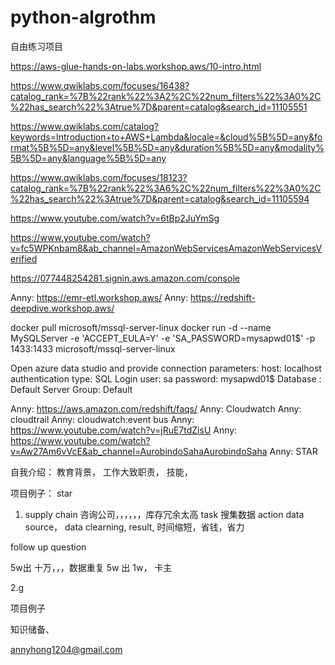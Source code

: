 # python-algrothm

自由练习项目

https://aws-glue-hands-on-labs.workshop.aws/10-intro.html

https://www.qwiklabs.com/focuses/16438?catalog_rank=%7B%22rank%22%3A2%2C%22num_filters%22%3A0%2C%22has_search%22%3Atrue%7D&parent=catalog&search_id=11105551

https://www.qwiklabs.com/catalog?keywords=Introduction+to+AWS+Lambda&locale=&cloud%5B%5D=any&format%5B%5D=any&level%5B%5D=any&duration%5B%5D=any&modality%5B%5D=any&language%5B%5D=any

https://www.qwiklabs.com/focuses/18123?catalog_rank=%7B%22rank%22%3A6%2C%22num_filters%22%3A0%2C%22has_search%22%3Atrue%7D&parent=catalog&search_id=11105594

https://www.youtube.com/watch?v=6tBp2JuYmSg

https://www.youtube.com/watch?v=fc5WPKnbam8&ab_channel=AmazonWebServicesAmazonWebServicesVerified

https://077448254281.signin.aws.amazon.com/console

Anny:
https://emr-etl.workshop.aws/
Anny:
https://redshift-deepdive.workshop.aws/

docker pull microsoft/mssql-server-linux
docker run -d --name MySQLServer -e 'ACCEPT_EULA=Y' -e 'SA_PASSWORD=mysapwd01$' -p 1433:1433 microsoft/mssql-server-linux

Open azure data studio and provide connection parameters:
host: localhost
authentication type: SQL Login
user: sa
password: mysapwd01$
Database : Default
Server Group: Default

Anny:
https://aws.amazon.com/redshift/faqs/
Anny:
Cloudwatch
Anny:
cloudtrail
Anny:
cloudwatch:event bus
Anny:
https://www.youtube.com/watch?v=jRuE7tdZisU
Anny:
https://www.youtube.com/watch?v=Aw27Am6vVcE&ab_channel=AurobindoSahaAurobindoSaha
Anny:
STAR

自我介绍：
教育背景，
工作大致职责，
技能，


项目例子：
star

1. supply chain
咨询公司，，，，，，库存冗余太高
task     搜集数据
action     data source， data clearning, 
result,    时间缩短，省钱，省力

follow up question

5w出 十万，，，数据重复
5w 出 1w， 卡主

2.g

项目例子

知识储备、


annyhong1204@gmail.com